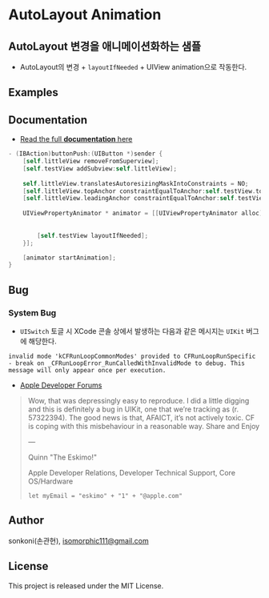 # AutoLayout Animation 

## AutoLayout 변경을 애니메이션화하는 샘플
* AutoLayout의 변경 + `layoutIfNeeded` + UIView animation으로 작동한다.

## Examples

## Documentation

- [Read the full **documentation** here](http://wiki.mulgrim.net/page/Api:UIKit/UIView/-_layoutIfNeeded)
```objective-c
- (IBAction)buttonPush:(UIButton *)sender {
    [self.littleView removeFromSuperview];
    [self.testView addSubview:self.littleView];
    
    self.littleView.translatesAutoresizingMaskIntoConstraints = NO;
    [self.littleView.topAnchor constraintEqualToAnchor:self.testView.topAnchor].active = YES;
    [self.littleView.leadingAnchor constraintEqualToAnchor:self.testView.leadingAnchor].active = YES;
    
    UIViewPropertyAnimator * animator = [[UIViewPropertyAnimator alloc] initWithDuration:1.0
                                                                            dampingRatio:0.4
                                                                              animations:^{
        [self.testView layoutIfNeeded];
    }];

    [animator startAnimation];
}
```

## Bug
### System Bug
- `UISwitch` 토글 시 XCode 콘솔 상에서 발생하는 다음과 같은 메시지는 `UIKit` 버그에 해당한다.
```
invalid mode 'kCFRunLoopCommonModes' provided to CFRunLoopRunSpecific - break on _CFRunLoopError_RunCalledWithInvalidMode to debug. This message will only appear once per execution.
```
- [Apple Developer Forums](https://developer.apple.com/forums/thread/132035?answerId=416935022#416935022)
> Wow, that was depressingly easy to reproduce. I did a little digging and this is definitely a bug in UIKit, one that we’re tracking as (r. 57322394). The good news is that, AFAICT, it’s not actively toxic. CF is coping with this misbehaviour in a reasonable way.
> Share and Enjoy
>
>   —
>
> Quinn "The Eskimo!"
>
>
> Apple Developer Relations, Developer Technical Support, Core OS/Hardware
>  ```
>  let myEmail = "eskimo" + "1" + "@apple.com"
>  ```


## Author

sonkoni(손관현), isomorphic111@gmail.com 

## License

This project is released under the MIT License.
